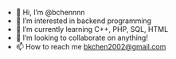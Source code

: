 - 👋 Hi, I’m @bchennnn
- 👀 I’m interested in backend programming
- 🌱 I’m currently learning C++, PHP, SQL, HTML
- 💞️ I’m looking to collaborate on anything!
- 📫 How to reach me bkchen2002@gmail.com

<!---
bchennnn/bchennnn is a ✨ special ✨ repository because its `README.md` (this file) appears on your GitHub profile.
You can click the Preview link to take a look at your changes.
--->

